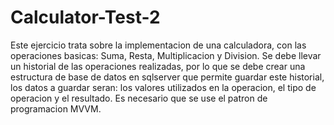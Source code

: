 # Calculator-Test-2
Este ejercicio trata sobre la implementacion de una calculadora, con las operaciones basicas: Suma, Resta, Multiplicacion y Division. Se debe llevar un historial de las operaciones realizadas, por lo que se debe crear una estructura de base de datos en sqlserver que permite guardar este historial, los datos a guardar seran: los valores utilizados en la operacion, el tipo de operacion y el resultado. Es necesario que se use el patron de programacion MVVM. 
